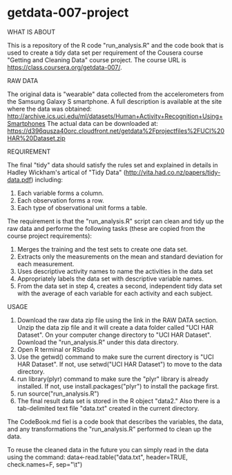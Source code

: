 getdata-007-project
===================
WHAT IS ABOUT

This is a repository of the R code "run_analysis.R" and the code book that is used to create a tidy data set per requirement of the Cousera course "Getting and Cleaning Data" course project. The course URL is https://class.coursera.org/getdata-007/.

RAW DATA 

The original data is "wearable" data collected from the accelerometers from the Samsung Galaxy S smartphone. A full description is available at the site where the data was obtained:
http://archive.ics.uci.edu/ml/datasets/Human+Activity+Recognition+Using+Smartphones 
The actual data can be downloaded at:
  https://d396qusza40orc.cloudfront.net/getdata%2Fprojectfiles%2FUCI%20HAR%20Dataset.zip

REQUIREMENT

The final "tidy" data should satisfy the rules set and explained in details in Hadley Wickham's artical of "Tidy Data" (http://vita.had.co.nz/papers/tidy-data.pdf) including:
1. Each variable forms a column.
2. Each observation forms a row.
3. Each type of observational unit forms a table.


The requirement is that the "run_analysis.R" script can clean and tidy up the raw data and performe the following tasks (these are copied from the course project requirements):
1. Merges the training and the test sets to create one data set.
2. Extracts only the measurements on the mean and standard deviation for each measurement. 
3. Uses descriptive activity names to name the activities in the data set
4. Appropriately labels the data set with descriptive variable names. 
5. From the data set in step 4, creates a second, independent tidy data set with the average of each variable for each activity and each subject.
 
USAGE

1. Download the raw data zip file using the link in the RAW DATA section. Unzip the data zip file and it will create a data folder called "UCI HAR Dataset". On your computer change directory to "UCI HAR Dataset". Download the "run_analysis.R" under this data directory. 
2. Open R terminal or RStudio
3. Use the getwd() command to make sure the current directory is "UCI HAR Dataset". If not, use setwd("UCI HAR Dataset") to move to the data directory.
4. run library(plyr) command to make sure the "plyr" library is already installed. If not, use install.packages("plyr") to install the package first.
5. run source("run_analysis.R")
6. The final result data set is stored in the R object "data2." Also there is a tab-delimited text file "data.txt" created in the current directory.

The CodeBook.md fiel is a code book that describes the variables, the data, and any transformations the "run_analysis.R" performed to clean up the data.   

To reuse the cleaned data in the future you can simply read in the data using the command:
 data<-read.table("data.txt", header=TRUE, check.names=F, sep="\t")




